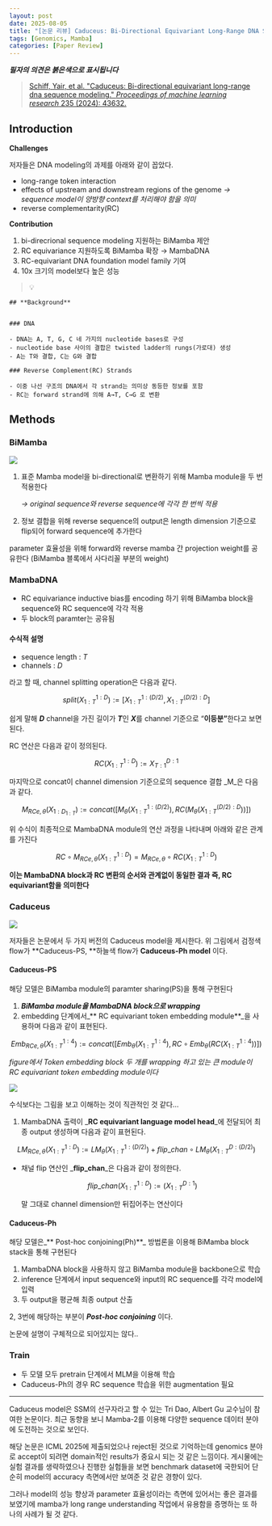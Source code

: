 ```yaml
---
layout: post
date: 2025-08-05
title: "[논문 리뷰] Caduceus: Bi-Directional Equivariant Long-Range DNA Sequence Modeling"
tags: [Genomics, Mamba]
categories: [Paper Review]
---
```


<span class="notion-red">_**필자의 의견은 붉은색으로 표시됩니다**_</span>


> [Schiff, Yair, et al. "Caduceus: Bi-directional equivariant long-range dna sequence modeling." ](https://pmc.ncbi.nlm.nih.gov/articles/PMC12189541/)[_Proceedings of machine learning research_](https://pmc.ncbi.nlm.nih.gov/articles/PMC12189541/)[ 235 (2024): 43632.](https://pmc.ncbi.nlm.nih.gov/articles/PMC12189541/)



## Introduction


**Challenges**


저자들은 DNA modeling의 과제를 아래와 같이 꼽았다.

- long-range token interaction
- effects of upstream and downstream regions of the genome 
_→ sequence model이 양방향 context를 처리해야 함을 의미_
- reverse complementarity(RC)

**Contribution**

1. bi-direcrional sequence modeling 지원하는 BiMamba 제안
1. RC equivariance 지원하도록 BiMamba 확장 → MambaDNA
1. RC-equivariant DNA foundation model family 기여
1. 10x 크기의 model보다 높은 성능

> 💡 


	## **Background**


	### DNA

	- DNA는 A, T, G, C 네 가지의 nucleotide bases로 구성
	- nucleotide base 사이의 결합은 twisted ladder의 rungs(가로대) 생성
	- A는 T와 결합, C는 G와 결합

	### Reverse Complement(RC) Strands

	- 이중 나선 구조의 DNA에서 각 strand는 의미상 동등한 정보를 포함
	- RC는 forward strand에 의해 A→T, C→G 로 변환


## Methods



### BiMamba


![](https://prod-files-secure.s3.us-west-2.amazonaws.com/542b861c-36a8-4051-84e5-8804b6728dba/2c247d59-7815-4980-99f0-8f0d21f445a7/image.png?X-Amz-Algorithm=AWS4-HMAC-SHA256&X-Amz-Content-Sha256=UNSIGNED-PAYLOAD&X-Amz-Credential=ASIAZI2LB466TI3WVNE5%2F20250814%2Fus-west-2%2Fs3%2Faws4_request&X-Amz-Date=20250814T041925Z&X-Amz-Expires=3600&X-Amz-Security-Token=IQoJb3JpZ2luX2VjEPP%2F%2F%2F%2F%2F%2F%2F%2F%2F%2FwEaCXVzLXdlc3QtMiJHMEUCIFw%2BihcEOop6UPMPfiENJSv3WcNqwRGIuD79DhECQHVFAiEAzwyiC1AZYJNfEVIH2VU3cG%2BUE5HUVVz8hGAsZP6znQsq%2FwMIPBAAGgw2Mzc0MjMxODM4MDUiDNndLZiQDxkBaUgBxSrcA04aJ%2FJjlnDXupu75E5Pzx7rfaxXAgLoOWnWH44klvMH46UvzNz4qf7K6ohqSIpxTMLdnnLnyQWmp0d1312fvocvwkTo7PQ91MWIMk%2B7qOVYY7xXiGrK6ToDuNt%2BmIu9YIAmgh03txs3N8YBmOiyqUAGmLiZXReVo4mZkw7h9V4HPlanlyFpfevow4O8XNxA9bkmdymLAOQ4jVPwChmFLqfMdND8aBjv%2FzvOXeTPBsAAL3I7J53GlkfHivL7SjsthnqK%2FJunUh6iE0wTvROPyZh%2B7EpHbNZJmNx87u1RkkN7AB2dTlEShY1aXeP9x8mfYSa4T%2FLMnhJztErK4tdnR2f09Jn5Wtkcp7boEuksd2R%2BMAxmt3wh%2Bz8PE1yT28CHM61QG%2Btr1JJiYwfPEKkjZf%2FqwqqbQuaWGWrtI5kxQwn7gANrOWD%2FusT6eZEWyD2P9ubn%2F94tgc0m9su8LbChSwz9r91ML%2B1wj9P4U7vd8CxohdSNWIwBCwLO1r21%2Bs2wvBsh2fH4Ae7a%2Flk%2FF%2BfZjQQJl%2FhNaUETIye91Sep9L5iOp82%2BNRN95oKN64V%2BPnIVhlY4Kck0GKAPn%2Buo5tbrvp5B4keHh9%2F3qNi9MbTWUKz7HDY1CFQwLyKAHg2MN%2BY9cQGOqUBFgwRfdQTAIjXxKlxFL5NTeXK1MknXITaruLGt5AhsLTumPByttgwV4pkM2Xloqwx64yirwTft%2Bxipe56GJGsr2ZSzUsnVY2ajM%2BokL2O1vzXw5T3ZZNBBplU5jLVh0F61NALRtqZ%2FgH%2BxcTGaIbzrKdrEVhkJn5wvcmVxSblNJ9hqrAPh4UG4jx4uTseScFqmc0TcuHolbbmcdSGc6J8446%2BL48H&X-Amz-Signature=84aaeff85f2c699d186566c6e425dadc2a67e0529c5760e98cbf903008ed2a39&X-Amz-SignedHeaders=host&x-amz-checksum-mode=ENABLED&x-id=GetObject)

1. 표준 Mamba model을 bi-directional로 변환하기 위해 Mamba module을 두 번 적용한다

	_→ original sequence와 reverse sequence에 각각 한 번씩 적용_

1. 정보 결합을 위해 reverse sequence의 output은 length dimension 기준으로 flip되어 forward sequence에 추가한다

parameter 효율성을 위해 forward와 reverse mamba 간 projection weight를 공유한다 (BiMamba 블록에서 사다리꼴 부분의 weight)



### MambaDNA

- RC equivariance inductive bias를 encoding 하기 위해 BiMamba block을 sequence와 RC sequence에 각각 적용
- 두 block의 paramter는 공유됨


#### 수식적 설명

- sequence length : _T_
- channels : _D_

라고 할 때,  channel splitting operation은 다음과 같다.


$$
split(X^{1:D}_{1:T}):=[X^{1:(D/2)}_{1:T},X^{(D/2):D}_{1:T}]
$$


<span class="notion-red">쉽게 말해 </span><span class="notion-red">_**D**_</span><span class="notion-red"> channel을 가진 길이가 </span><span class="notion-red">_**T**_</span><span class="notion-red">인 </span><span class="notion-red">_**X**_</span><span class="notion-red">를 channel 기준으로 “</span><span class="notion-red">**이등분”**</span><span class="notion-red">한다고 보면 된다.</span>


RC 연산은 다음과 같이 정의된다.


$$
RC(X^{1:D}_{1:T}):=X^{D:1}_{T:1}
$$


마지막으로 concat이 channel dimension 기준으로의 sequence 결합 _M_은 다음과 같다.


$$
M_{RCe,\theta}(X_{1:D_{1:T}}):=concat([M_{\theta}(X^{1:(D/2)}_{1:T}),RC(M_{\theta}(X^{(D/2):D}_{1:T}))])
$$


위 수식이 최종적으로 MambaDNA module의 연산 과정을 나타내며 아래와 같은 관계를 가진다


$$
RC\circ M_{RCe,\theta}(X^{1:D}_{1:T}) = M_{RCe,\theta} \circ RC(X^{1:D}_{1:T})
$$


**이는 MambaDNA block과 RC 변환의 순서와 관계없이 동일한 결과 즉, RC equivariant함을 의미한다**



### Caduceus


![](https://prod-files-secure.s3.us-west-2.amazonaws.com/542b861c-36a8-4051-84e5-8804b6728dba/f94a60d7-8145-473b-aef9-7c68d3ec604a/image.png?X-Amz-Algorithm=AWS4-HMAC-SHA256&X-Amz-Content-Sha256=UNSIGNED-PAYLOAD&X-Amz-Credential=ASIAZI2LB466TI3WVNE5%2F20250814%2Fus-west-2%2Fs3%2Faws4_request&X-Amz-Date=20250814T041925Z&X-Amz-Expires=3600&X-Amz-Security-Token=IQoJb3JpZ2luX2VjEPP%2F%2F%2F%2F%2F%2F%2F%2F%2F%2FwEaCXVzLXdlc3QtMiJHMEUCIFw%2BihcEOop6UPMPfiENJSv3WcNqwRGIuD79DhECQHVFAiEAzwyiC1AZYJNfEVIH2VU3cG%2BUE5HUVVz8hGAsZP6znQsq%2FwMIPBAAGgw2Mzc0MjMxODM4MDUiDNndLZiQDxkBaUgBxSrcA04aJ%2FJjlnDXupu75E5Pzx7rfaxXAgLoOWnWH44klvMH46UvzNz4qf7K6ohqSIpxTMLdnnLnyQWmp0d1312fvocvwkTo7PQ91MWIMk%2B7qOVYY7xXiGrK6ToDuNt%2BmIu9YIAmgh03txs3N8YBmOiyqUAGmLiZXReVo4mZkw7h9V4HPlanlyFpfevow4O8XNxA9bkmdymLAOQ4jVPwChmFLqfMdND8aBjv%2FzvOXeTPBsAAL3I7J53GlkfHivL7SjsthnqK%2FJunUh6iE0wTvROPyZh%2B7EpHbNZJmNx87u1RkkN7AB2dTlEShY1aXeP9x8mfYSa4T%2FLMnhJztErK4tdnR2f09Jn5Wtkcp7boEuksd2R%2BMAxmt3wh%2Bz8PE1yT28CHM61QG%2Btr1JJiYwfPEKkjZf%2FqwqqbQuaWGWrtI5kxQwn7gANrOWD%2FusT6eZEWyD2P9ubn%2F94tgc0m9su8LbChSwz9r91ML%2B1wj9P4U7vd8CxohdSNWIwBCwLO1r21%2Bs2wvBsh2fH4Ae7a%2Flk%2FF%2BfZjQQJl%2FhNaUETIye91Sep9L5iOp82%2BNRN95oKN64V%2BPnIVhlY4Kck0GKAPn%2Buo5tbrvp5B4keHh9%2F3qNi9MbTWUKz7HDY1CFQwLyKAHg2MN%2BY9cQGOqUBFgwRfdQTAIjXxKlxFL5NTeXK1MknXITaruLGt5AhsLTumPByttgwV4pkM2Xloqwx64yirwTft%2Bxipe56GJGsr2ZSzUsnVY2ajM%2BokL2O1vzXw5T3ZZNBBplU5jLVh0F61NALRtqZ%2FgH%2BxcTGaIbzrKdrEVhkJn5wvcmVxSblNJ9hqrAPh4UG4jx4uTseScFqmc0TcuHolbbmcdSGc6J8446%2BL48H&X-Amz-Signature=8cef7f7abb7b643a3ac700618d7a77f44edd1d2bf2c35d6eba024bd86046107a&X-Amz-SignedHeaders=host&x-amz-checksum-mode=ENABLED&x-id=GetObject)


저자들은 논문에서 두 가지 버전의 Caduceus model을 제시한다. 위 그림에서 검정색 flow가 **Caduceus-PS, **하늘색 flow가 **Caduceus-Ph model** 이다.



#### Caduceus-PS


해당 모델은 BiMamba module의 paramter sharing(PS)을 통해 구현된다

1. _**BiMamba module을 MambaDNA block으로 wrapping**_
1. embedding 단계에서_** RC equivariant token embedding module**_을 사용하며 다음과 같이 표현된다.

$$
Emb_{RCe,\theta}(X^{1:4}_{1:T}):=concat([Emb_{\theta}(X^{1:4}_{1:T}),RC \circ Emb_{\theta}(RC(X^{1:4}_{1:T}))])
$$


_figure에서 Token embedding block 두 개를 wrapping 하고 있는 큰 module이 RC equivariant token embedding module이다_


![](https://prod-files-secure.s3.us-west-2.amazonaws.com/542b861c-36a8-4051-84e5-8804b6728dba/b175e4da-71eb-4e91-8c23-a06dabe673c9/image.png?X-Amz-Algorithm=AWS4-HMAC-SHA256&X-Amz-Content-Sha256=UNSIGNED-PAYLOAD&X-Amz-Credential=ASIAZI2LB466TI3WVNE5%2F20250814%2Fus-west-2%2Fs3%2Faws4_request&X-Amz-Date=20250814T041926Z&X-Amz-Expires=3600&X-Amz-Security-Token=IQoJb3JpZ2luX2VjEPP%2F%2F%2F%2F%2F%2F%2F%2F%2F%2FwEaCXVzLXdlc3QtMiJHMEUCIFw%2BihcEOop6UPMPfiENJSv3WcNqwRGIuD79DhECQHVFAiEAzwyiC1AZYJNfEVIH2VU3cG%2BUE5HUVVz8hGAsZP6znQsq%2FwMIPBAAGgw2Mzc0MjMxODM4MDUiDNndLZiQDxkBaUgBxSrcA04aJ%2FJjlnDXupu75E5Pzx7rfaxXAgLoOWnWH44klvMH46UvzNz4qf7K6ohqSIpxTMLdnnLnyQWmp0d1312fvocvwkTo7PQ91MWIMk%2B7qOVYY7xXiGrK6ToDuNt%2BmIu9YIAmgh03txs3N8YBmOiyqUAGmLiZXReVo4mZkw7h9V4HPlanlyFpfevow4O8XNxA9bkmdymLAOQ4jVPwChmFLqfMdND8aBjv%2FzvOXeTPBsAAL3I7J53GlkfHivL7SjsthnqK%2FJunUh6iE0wTvROPyZh%2B7EpHbNZJmNx87u1RkkN7AB2dTlEShY1aXeP9x8mfYSa4T%2FLMnhJztErK4tdnR2f09Jn5Wtkcp7boEuksd2R%2BMAxmt3wh%2Bz8PE1yT28CHM61QG%2Btr1JJiYwfPEKkjZf%2FqwqqbQuaWGWrtI5kxQwn7gANrOWD%2FusT6eZEWyD2P9ubn%2F94tgc0m9su8LbChSwz9r91ML%2B1wj9P4U7vd8CxohdSNWIwBCwLO1r21%2Bs2wvBsh2fH4Ae7a%2Flk%2FF%2BfZjQQJl%2FhNaUETIye91Sep9L5iOp82%2BNRN95oKN64V%2BPnIVhlY4Kck0GKAPn%2Buo5tbrvp5B4keHh9%2F3qNi9MbTWUKz7HDY1CFQwLyKAHg2MN%2BY9cQGOqUBFgwRfdQTAIjXxKlxFL5NTeXK1MknXITaruLGt5AhsLTumPByttgwV4pkM2Xloqwx64yirwTft%2Bxipe56GJGsr2ZSzUsnVY2ajM%2BokL2O1vzXw5T3ZZNBBplU5jLVh0F61NALRtqZ%2FgH%2BxcTGaIbzrKdrEVhkJn5wvcmVxSblNJ9hqrAPh4UG4jx4uTseScFqmc0TcuHolbbmcdSGc6J8446%2BL48H&X-Amz-Signature=5a3aba5538ef834831aa6c7dfc74bdc8ba2e6750787a46d32b2f33439c346f0f&X-Amz-SignedHeaders=host&x-amz-checksum-mode=ENABLED&x-id=GetObject)


<span class="notion-red">수식보다는 그림을 보고 이해하는 것이 직관적인 것 같다…</span>

1. MambaDNA 출력이 _**RC equivariant language model head**_에 전달되어 최종 output 생성하며 다음과 같이 표현된다.

$$
LM_{RCe,\theta}(X^{1:D}_{1:T}):= LM_{\theta}(X^{1:(D/2)}_{1:T})+flip\_chan\circ LM_{\theta}(X^{D:(D/2)}_{1:T})
$$

- 채널 flip 연산인 _**flip\_chan**_은 다음과 같이 정의한다.

	$$
	flip\_chan(X^{1:D}_{1:T}):=(X^{D:1}_{1:T})
	$$


	말 그대로 channel dimension만 뒤집어주는 연산이다



#### Caduceus-Ph


해당 모델은_** Post-hoc conjoining(Ph)**_ 방법론을 이용해 BiMamba block stack을 통해 구현된다

1. MambaDNA block을 사용하지 않고 BiMamba module을 backbone으로 학습
1. inference 단계에서 input sequence와 input의 RC sequence를 각각 model에 입력
1. 두 output을 평균해 최종 output 산출

2, 3번에 해당하는 부분이 _**Post-hoc conjoining**_ 이다.


<span class="notion-red">논문에 설명이 구체적으로 되어있지는 않다..</span>



### Train

- 두 모델 모두 pretrain 단계에서 MLM을 이용해 학습
- Caduceus-Ph의 경우 RC sequence 학습을 위한 augmentation 필요

---


<span class="notion-red">Caduceus model은 SSM의 선구자라고 할 수 있는 Tri Dao, Albert Gu 교수님이 참여한 논문이다. 최근 동향을 보니 Mamba-2를 이용해 다양한 sequence 데이터 분야에 도전하는 것으로 보인다.</span>


<span class="notion-red">해당 논문은 ICML 2025에 제출되었으나 reject된 것으로 기억하는데 genomics 분야로 accept이 되려면 domain적인 results가 중요시 되는 것 같은 느낌이다. 게시물에는 실험 결과를 생략하였으나 진행한 실험들을 보면 benchmark dataset에 국한되어 단순히 model의 accuracy 측면에서만 보여준 것 같은 경향이 있다.</span>


<span class="notion-red">그러나 model의 성능 향상과 parameter 효율성이라는 측면에 있어서는 좋은 결과를 보였기에 mamba가 long range understanding 작업에서 유용함을 증명하는 또 하나의 사례가 될 것 같다.</span>


